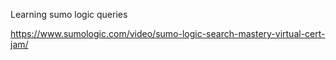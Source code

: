 Learning sumo logic queries

https://www.sumologic.com/video/sumo-logic-search-mastery-virtual-cert-jam/
